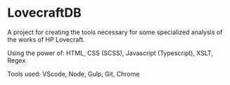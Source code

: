 # LovecraftDB

A project for creating the tools necessary for some specialized analysis of the works of HP Lovecraft.

Using the power of: HTML, CSS (SCSS), Javascript (Typescript), XSLT, Regex

Tools used: VScode, Node, Gulp, Git, Chrome
